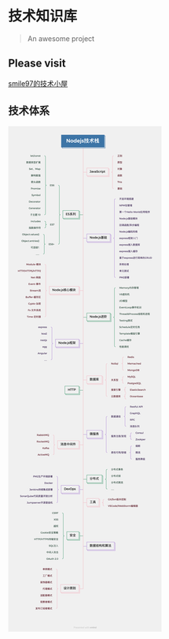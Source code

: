 # 技术知识库

> An awesome project

## Please visit  
[smile97的技术小屋](https://smile199705.github.io/base_docs/#/)


## 技术体系

<img src="docs/image/Nodejs技术栈.png">
